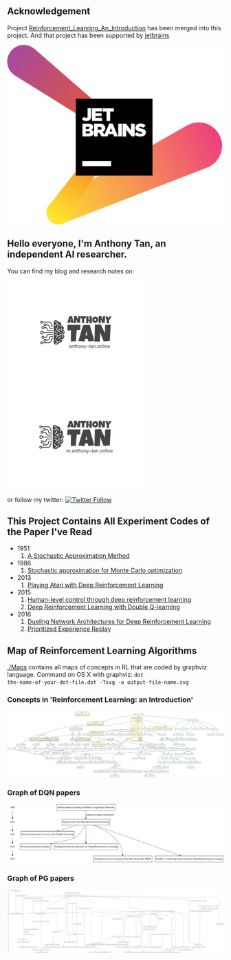 ## Acknowledgement
Project [Reinforcement_Leanring_An_Introduction](https://github.com/Tony-Tan/Reinforcement_Leanring_An_Introduction) has been merged into this project. 
And that project has been supported by [jetbrains](https://www.jetbrains.com/) 


[![](./jetbrains-variant-2.png)](https://www.jetbrains.com/) 

## Hello everyone, I'm Anthony Tan, an independent AI researcher. 

You can find my blog and research notes on:

[![website_online](./logo_online.png)](https://anthony-tan.online)
[![Website_rn](./logo_rn.png)](https://rn.anthony-tan.online)

or follow my twitter: 
[![Twitter Follow](https://img.shields.io/twitter/follow/anthony_tan?color=1DA1F2&logo=twitter&style=for-the-badge)](https://twitter.com/anthony_s_tan)

## This Project Contains All Experiment Codes of the Paper I've Read
- 1951
    1. [A Stochastic Approximation Method](./policy-search_methods/Robbins-Monro_Method)
- 1986
    1. [Stochastic approximation for Monte Carlo optimization](./policy-search_methods/Stochastic_Approximation_for_Monte_Carlo_Optimization)
- 2013
    1. [Playing Atari with Deep Reinforcement Learning](./value-based_methods/DQN)
- 2015
    1. [Human-level control through deep reinforcement learning](./value-based_methods/DQN)
    2. [Deep Reinforcement Learning with Double Q-learning](./value-based_methods/double_DQN)
- 2016
    1. [Dueling Network Architectures for Deep Reinforcement Learning](./value-based_methods/dueling_network)
    2. [Prioritized Experience Replay](./value-based_methods/proportional_prioritization)

## Map of Reinforcement Learning Algorithms
[./Maps](./Maps) contains all maps of concepts in RL that are coded by graphviz language.
Command on OS X with graphviz:
<code>dot the-name-of-your-dot-file.dot -Tsvg -o output-file-name.svg</code>


### Concepts in 'Reinforcement Learning: an Introduction'
![](./Maps/RLAI.svg)


### Graph of DQN papers
![](./Maps/DQN_graph.svg)


### Graph of PG papers
![](./Maps/PG_graph.svg)